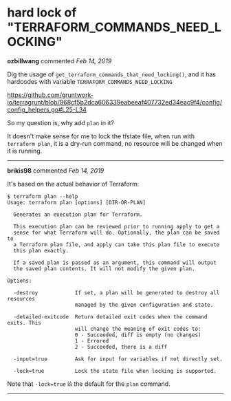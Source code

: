 # hard lock of "TERRAFORM_COMMANDS_NEED_LOCKING"

**ozbillwang** commented *Feb 14, 2019*

Dig the usage of `get_terraform_commands_that_need_locking()`, and it has hardcodes with variable `TERRAFORM_COMMANDS_NEED_LOCKING`

https://github.com/gruntwork-io/terragrunt/blob/968cf5b2dca606339eabeeaf407732ed34eac9f4/config/config_helpers.go#L25-L34

So my question is, why add `plan` in it?

It doesn't make sense for me to lock the tfstate file, when run with `terraform plan`, it is a dry-run command, no resource will be changed when it is running.
<br />
***


**brikis98** commented *Feb 14, 2019*

It's based on the actual behavior of Terraform:

```
$ terraform plan --help
Usage: terraform plan [options] [DIR-OR-PLAN]

  Generates an execution plan for Terraform.

  This execution plan can be reviewed prior to running apply to get a
  sense for what Terraform will do. Optionally, the plan can be saved to
  a Terraform plan file, and apply can take this plan file to execute
  this plan exactly.

  If a saved plan is passed as an argument, this command will output
  the saved plan contents. It will not modify the given plan.

Options:

  -destroy            If set, a plan will be generated to destroy all resources
                      managed by the given configuration and state.

  -detailed-exitcode  Return detailed exit codes when the command exits. This
                      will change the meaning of exit codes to:
                      0 - Succeeded, diff is empty (no changes)
                      1 - Errored
                      2 - Succeeded, there is a diff

  -input=true         Ask for input for variables if not directly set.

  -lock=true          Lock the state file when locking is supported.
```

Note that `-lock=true` is the default for the `plan` command.
***

